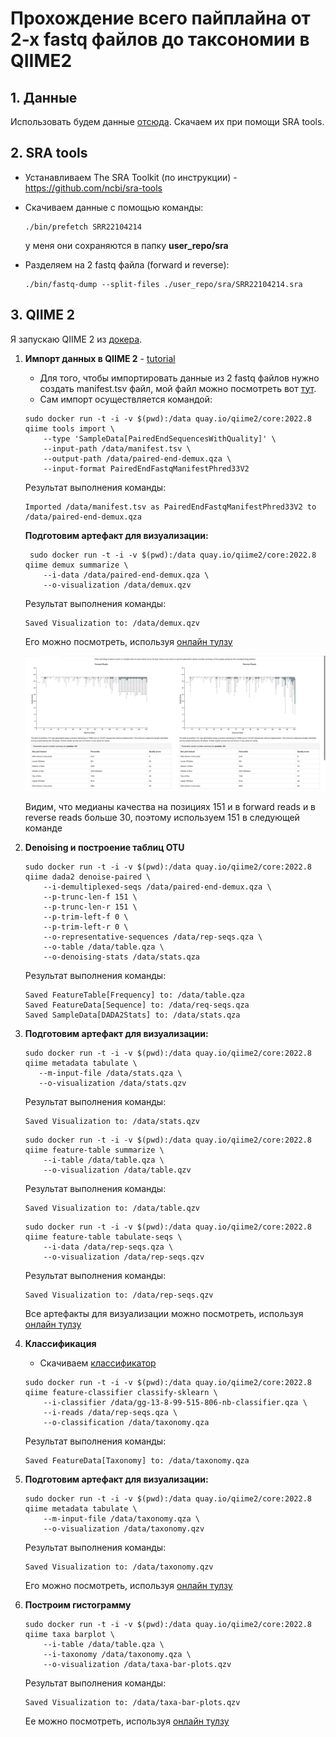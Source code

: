 # Прохождение всего пайплайна от 2-х fastq файлов до таксономии в QIIME2

## 1. Данные
<p>

Использовать будем данные [отсюда](https://trace.ncbi.nlm.nih.gov/Traces/?view=run_browser&acc=SRR22104214&display=metadata). Скачаем их при помощи SRA tools.</p>

## 2. SRA tools

- Устанавливаем The SRA Toolkit (по инструкции) - https://github.com/ncbi/sra-tools
- Скачиваем данные с помощью команды:

    ```
    ./bin/prefetch SRR22104214
    ```
    у меня они сохраняются в папку **user_repo/sra**
- Разделяем на 2 fastq файла (forward и reverse):

    ```
    ./bin/fastq-dump --split-files ./user_repo/sra/SRR22104214.sra
    ```

## 3. QIIME 2

<p>

Я запускаю QIIME 2 из [докера](https://docs.qiime2.org/2022.8/install/virtual/docker/).</p>

1. **Импорт данных в QIIME 2** - [tutorial](https://docs.qiime2.org/2022.8/tutorials/importing/)
    - Для того, чтобы импортировать данные из 2 fastq файлов нужно создать manifest.tsv файл, мой файл можно посмотреть вот [тут](https://).
    - Сам импорт осуществляется командой:

    ```
    sudo docker run -t -i -v $(pwd):/data quay.io/qiime2/core:2022.8 qiime tools import \
        --type 'SampleData[PairedEndSequencesWithQuality]' \
        --input-path /data/manifest.tsv \
        --output-path /data/paired-end-demux.qza \
        --input-format PairedEndFastqManifestPhred33V2
    ```

    Результат выполнения команды:
    ```
    Imported /data/manifest.tsv as PairedEndFastqManifestPhred33V2 to /data/paired-end-demux.qza
    ```
    
    **Подготовим артефакт для визуализации:**

    ```
     sudo docker run -t -i -v $(pwd):/data quay.io/qiime2/core:2022.8 qiime demux summarize \
        --i-data /data/paired-end-demux.qza \
        --o-visualization /data/demux.qzv
    ```

    Результат выполнения команды:
    ```
    Saved Visualization to: /data/demux.qzv
    ```

    Его можно посмотреть, используя [онлайн тулзу](https://view.qiime2.org/)

    ![Quality](https://raw.githubusercontent.com/Deeploid-Meta/Deeploid-mini/qiime_tutorial/qiime2/img/quality.png)

    Видим, что медианы качества на позициях 151 и в forward reads и в reverse reads больше 30, поэтому используем 151 в следующей команде

1. **Denoising и построение таблиц OTU**
    ```
    sudo docker run -t -i -v $(pwd):/data quay.io/qiime2/core:2022.8 qiime dada2 denoise-paired \
        --i-demultiplexed-seqs /data/paired-end-demux.qza \
        --p-trunc-len-f 151 \
        --p-trunc-len-r 151 \
        --p-trim-left-f 0 \
        --p-trim-left-r 0 \
        --o-representative-sequences /data/rep-seqs.qza \
        --o-table /data/table.qza \
        --o-denoising-stats /data/stats.qza
    ```

    Результат выполнения команды:
    ```
    Saved FeatureTable[Frequency] to: /data/table.qza
    Saved FeatureData[Sequence] to: /data/req-seqs.qza
    Saved SampleData[DADA2Stats] to: /data/stats.qza
    ```

1. **Подготовим артефакт для визуализации:**

    ```
    sudo docker run -t -i -v $(pwd):/data quay.io/qiime2/core:2022.8 qiime metadata tabulate \
       --m-input-file /data/stats.qza \
       --o-visualization /data/stats.qzv
    ```

    Результат выполнения команды:
    ```
    Saved Visualization to: /data/stats.qzv
    ```

    ```
    sudo docker run -t -i -v $(pwd):/data quay.io/qiime2/core:2022.8 qiime feature-table summarize \
        --i-table /data/table.qza \
        --o-visualization /data/table.qzv
    ```

    Результат выполнения команды:
    ```
    Saved Visualization to: /data/table.qzv
    ```

    ```
    sudo docker run -t -i -v $(pwd):/data quay.io/qiime2/core:2022.8 qiime feature-table tabulate-seqs \
        --i-data /data/rep-seqs.qza \
        --o-visualization /data/rep-seqs.qzv
    ```

    Результат выполнения команды:
    ```
    Saved Visualization to: /data/rep-seqs.qzv
    ```


    Все артефакты для визуализации можно посмотреть, используя [онлайн тулзу](https://view.qiime2.org/)

1. **Классификация**
    - Скачиваем [классификатор](https://data.qiime2.org/2022.8/common/gg-13-8-99-515-806-nb-classifier.qza)

    ```
    sudo docker run -t -i -v $(pwd):/data quay.io/qiime2/core:2022.8 qiime feature-classifier classify-sklearn \
        --i-classifier /data/gg-13-8-99-515-806-nb-classifier.qza \
        --i-reads /data/rep-seqs.qza \
        --o-classification /data/taxonomy.qza
    ```

    Результат выполнения команды:
    ```
    Saved FeatureData[Taxonomy] to: /data/taxonomy.qza
    ```

1. **Подготовим артефакт для визуализации:**

    ```
    sudo docker run -t -i -v $(pwd):/data quay.io/qiime2/core:2022.8 qiime metadata tabulate \
        --m-input-file /data/taxonomy.qza \
        --o-visualization /data/taxonomy.qzv
    ```

    Результат выполнения команды:
    ```
    Saved Visualization to: /data/taxonomy.qzv
    ```

    Его можно посмотреть, используя [онлайн тулзу](https://view.qiime2.org/)

1. **Построим гистограмму**

    ```
    sudo docker run -t -i -v $(pwd):/data quay.io/qiime2/core:2022.8 qiime taxa barplot \
        --i-table /data/table.qza \
        --i-taxonomy /data/taxonomy.qza \
        --o-visualization /data/taxa-bar-plots.qzv
    ```

    Результат выполнения команды:
    ```
    Saved Visualization to: /data/taxa-bar-plots.qzv
    ```

    Ее можно посмотреть, используя [онлайн тулзу](https://view.qiime2.org/)
